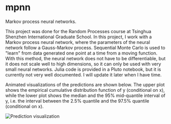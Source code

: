 # mpnn

Markov process neural networks.

This project was done for the Random Processes course at Tsinghua Shenzhen International Graduate School. In this project, I work with a Markov process neural network, where the parameters of the neural network follow a Gauss-Markov process. Sequential Monte Carlo is used to "learn" from data generated one point at a time from a moving function. With this method, the neural network does not have to be differentiable, but it does not scale well to high dimensions, so it can only be used with very small neural networks. Julia code is provided in a Pluto notebook, but it is currently not very well documented. I will update it later when I have time.

Animated visualizations of the predictions are shown below. The upper plot shows the empirical cumulative distribution function of y (conditional on x), while the lower plot shows the median and the 95% mid-quantile interval of y, i.e. the interval between the 2.5% quantile and the 97.5% quantile (conditional on x).

![Prediction visualization](img/pred.gif)
